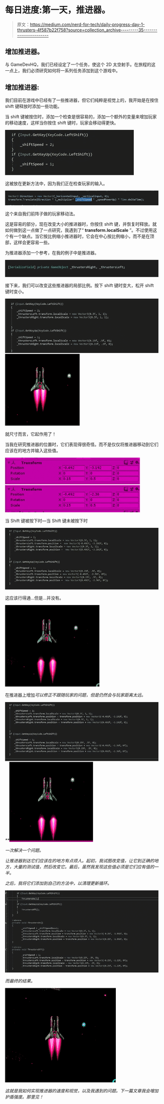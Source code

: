 # 每日进度:第一天，推进器。

> 原文：<https://medium.com/nerd-for-tech/daily-progress-day-1-thrusters-4f587b22f758?source=collection_archive---------35----------------------->

## 增加推进器。

与 GameDevHQ，我们已经设定了一个任务，使这个 2D 太空射手。在旅程的这一点上，我们必须研究如何将一系列任务添加到这个游戏中。

## 增加推进器:

我们目前在游戏中已经有了一些推进器，但它们纯粹是视觉上的，我开始是在按住 shift 键释放时添加一些功能。

当 shift 键被按住时，添加一个检查是很容易的，添加一个额外的变量来增加玩家的移动速度，这样当你按住 shift 键时，玩家会移动得更快。

![](img/117fea92a5a22aea677ab879ac9f9ead.png)

这被放在更新方法中，因为我们正在检查玩家的输入。

![](img/c1f85652381994748a66b3e09da5c0ff.png)

这个来自我们前阵子做的玩家移动法。

这是容易的部分，现在改变大小的推进器时，你按住 shift 键，并恢复时释放。就如何做到这一点做了一点研究，我遇到了“ **transform.localScale** ”。不过使用这个有一个缺点。当它按比例缩小推进器时，它会在中心按比例缩小，而不是在顶部，这样会更容易一些。

为推进器添加一个参考，在我的例子中是推进器。

![](img/4fb08c68b23e2fa733ee8a4a7439548e.png)

接下来，我们可以改变这些推进器的局部比例。按下 shift 键时变大，松开 shift 键时变小。

![](img/5209e3efc39f338726f846fb124c29a1.png)![](img/80f6e3031ff0657e0f9471f85f5f640a.png)

就尺寸而言，它起作用了！

当我在研究推进器的位置时，它们表现得很奇怪。而不是仅仅将推进器移动到它们应该在的地方并输入这些值。

![](img/17cb5e7ce5eb7b04cf833549c58ae09e.png)![](img/c791e73f3877e731681d2e37618c2827.png)

当 Shift 键被按下时—当 Shift 键未被按下时

![](img/39d9d7228e6ebf032510bc216b34038f.png)

这应该行得通…但是…并没有。

![](img/51fdc9763702dfb48335f7472b58ed7c.png)

在推进器上增加*可以修正不跟随玩家的问题，但是仍然会与玩家距离太远。*

*![](img/50c6d831757f1a7925ac7083fc410c64.png)**![](img/88118772144e35729c942ea0c5615c6b.png)*

*一次解决一个问题。*

*让推进器到达它们应该在的地方有点烦人。起初，我试图改变值，让它到正确的地方，大量的测试值，然后改变它。最后，虽然我发现这些值必须是它们应有值的一半。*

*之后，我将它们添加到自己的方法中，以清理更新循环。*

*![](img/5ffa1915545058c464eb3d19046636a9.png)*

*而最终的结果。*

*![](img/094bd13ac6cfb2c93400f781141bf38f.png)*

*这就是我如何实现推进器的速度和视觉，以及我遇到的问题。下一篇文章我会增加护盾强度。那里见！*